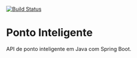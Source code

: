 [![Build Status](https://travis-ci.org/victorbrugnolo/ponto-inteligente-java-api.svg?branch=master)](https://travis-ci.org/victorbrugnolo/ponto-inteligente-java-api)

# Ponto Inteligente
API de ponto inteligente em Java com Spring Boot.
